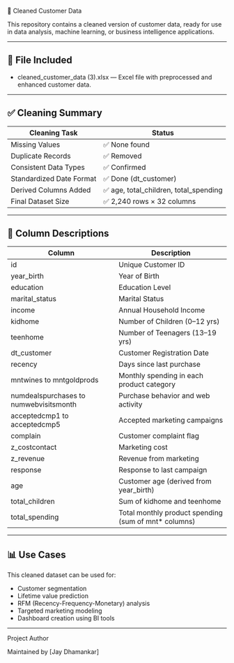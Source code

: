 🧹 Cleaned Customer Data

This repository contains a cleaned version of customer data, ready for use in data analysis, machine learning, or business intelligence applications.

---

## 📁 File Included

- cleaned_customer_data (3).xlsx — Excel file with preprocessed and enhanced customer data.

---

## ✅ Cleaning Summary

| Cleaning Task              | Status       |
|---------------------------|--------------|
| Missing Values            | ✅ None found |
| Duplicate Records         | ✅ Removed     |
| Consistent Data Types     | ✅ Confirmed   |
| Standardized Date Format  | ✅ Done (dt_customer) |
| Derived Columns Added     | ✅ age, total_children, total_spending |
| Final Dataset Size        | ✅ 2,240 rows × 32 columns |

---

## 🧾 Column Descriptions

| Column               | Description |
|----------------------|-------------|
| id                 | Unique Customer ID |
| year_birth         | Year of Birth |
| education          | Education Level |
| marital_status     | Marital Status |
| income             | Annual Household Income |
| kidhome            | Number of Children (0–12 yrs) |
| teenhome           | Number of Teenagers (13–19 yrs) |
| dt_customer        | Customer Registration Date |
| recency            | Days since last purchase |
| mntwines to mntgoldprods | Monthly spending in each product category |
| numdealspurchases to numwebvisitsmonth | Purchase behavior and web activity |
| acceptedcmp1 to acceptedcmp5 | Accepted marketing campaigns |
| complain           | Customer complaint flag |
| z_costcontact      | Marketing cost |
| z_revenue          | Revenue from marketing |
| response           | Response to last campaign |
| age                | Customer age (derived from year_birth) |
| total_children     | Sum of kidhome and teenhome |
| total_spending     | Total monthly product spending (sum of mnt* columns) |

---

## 📊 Use Cases

This cleaned dataset can be used for:

- Customer segmentation
- Lifetime value prediction
- RFM (Recency-Frequency-Monetary) analysis
- Targeted marketing modeling
- Dashboard creation using BI tools

---
 Project Author

Maintained by [Jay Dhamankar]